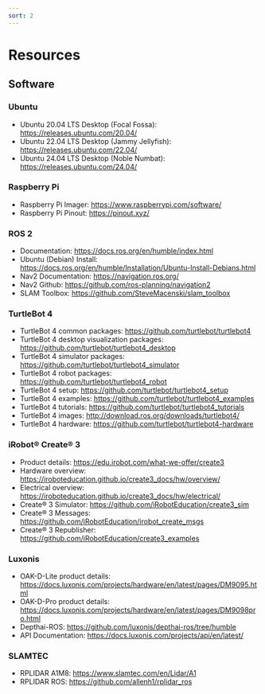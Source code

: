 ```yaml
---
sort: 2
---
```


# Resources

## Software

### Ubuntu 
  - Ubuntu 20.04 LTS Desktop (Focal Fossa): <https://releases.ubuntu.com/20.04/>
  - Ubuntu 22.04 LTS Desktop (Jammy Jellyfish): <https://releases.ubuntu.com/22.04/>
  - Ubuntu 24.04 LTS Desktop (Noble Numbat): <https://releases.ubuntu.com/24.04/>

### Raspberry Pi 
  - Raspberry Pi Imager: <https://www.raspberrypi.com/software/>
  - Raspberry Pi Pinout: <https://pinout.xyz/>

### ROS 2
  - Documentation: <https://docs.ros.org/en/humble/index.html>
  - Ubuntu (Debian) Install: <https://docs.ros.org/en/humble/Installation/Ubuntu-Install-Debians.html>
  - Nav2 Documentation: <https://navigation.ros.org/>
  - Nav2 Github: <https://github.com/ros-planning/navigation2>
  - SLAM Toolbox: <https://github.com/SteveMacenski/slam_toolbox>

### TurtleBot 4
  - TurtleBot 4 common packages: <https://github.com/turtlebot/turtlebot4>
  - TurtleBot 4 desktop visualization packages: <https://github.com/turtlebot/turtlebot4_desktop>
  - TurtleBot 4 simulator packages: <https://github.com/turtlebot/turtlebot4_simulator>
  - TurtleBot 4 robot packages: <https://github.com/turtlebot/turtlebot4_robot>
  - TurtleBot 4 setup: <https://github.com/turtlebot/turtlebot4_setup>
  - TurtleBot 4 examples: <https://github.com/turtlebot/turtlebot4_examples>
  - TurtleBot 4 tutorials: <https://github.com/turtlebot/turtlebot4_tutorials>
  - TurtleBot 4 images: <http://download.ros.org/downloads/turtlebot4/>
  - TurtleBot 4 hardware: <https://github.com/turtlebot/turtlebot4-hardware>

### iRobot® Create® 3
  - Product details: <https://edu.irobot.com/what-we-offer/create3>
  - Hardware overview: <https://iroboteducation.github.io/create3_docs/hw/overview/>
  - Electrical overview: <https://iroboteducation.github.io/create3_docs/hw/electrical/>
  - Create® 3 Simulator: <https://github.com/iRobotEducation/create3_sim>
  - Create® 3 Messages: <https://github.com/iRobotEducation/irobot_create_msgs>
  - Create® 3 Republisher: <https://github.com/iRobotEducation/create3_examples>

### Luxonis
  - OAK-D-Lite product details: <https://docs.luxonis.com/projects/hardware/en/latest/pages/DM9095.html>
  - OAK-D-Pro product details: <https://docs.luxonis.com/projects/hardware/en/latest/pages/DM9098pro.html>
  - Depthai-ROS: <https://github.com/luxonis/depthai-ros/tree/humble>
  - API Documentation: <https://docs.luxonis.com/projects/api/en/latest/>

### SLAMTEC
  - RPLIDAR A1M8: <https://www.slamtec.com/en/Lidar/A1>
  - RPLIDAR ROS: <https://github.com/allenh1/rplidar_ros>
